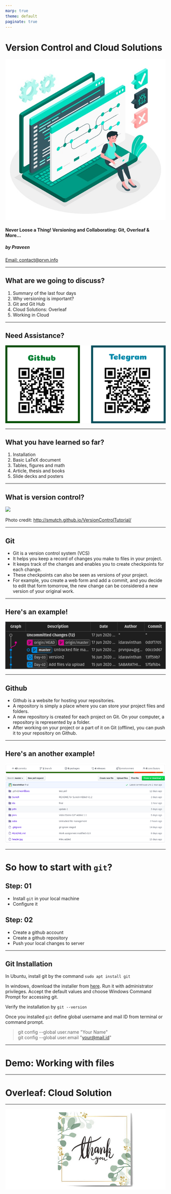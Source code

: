 ```yaml
---
marp: true
theme: default
paginate: true
---
```


Version Control and Cloud Solutions
===

![h:350 w:350](img/vc.jpg)

#### Never Loose a Thing! Versioning and Collaborating: Git, Overleaf & More... ####

##### by Praveen ####

[Email: contact@prvn.info](contact@prvn.info)

---

## What are we going to discuss? ##

1. Summary of the last four days
2. Why versioning is important?
3. Git and Git Hub
4. Cloud Solutions: Overleaf
5. Working in Cloud

---

## Need Assistance? ##

![h:350](img/support.png)

---

## What you have learned so far? ##

1. Installation
2. Basic LaTeX document
3. Tables, figures and math
4. Article, thesis and books
5. Slide decks and posters

---

## What is version control? ##

![](https://smutch.github.io/VersionControlTutorial/_images/vc-xkcd.jpg)

Photo credit: http://smutch.github.io/VersionControlTutorial/

---

## Git ##

* Git is a version control system (VCS) 
* It helps you keep a record of changes you make to files in your project. 
* It keeps track of the changes and enables you to create checkpoints for each change. 
* These checkpoints can also be seen as versions of your project. 
* For example, you create a web form and add a commit, and you decide to edit that form tomorrow, the new change can be considered a new version of your original work.

---

## Here's an example! ##

![h:350](img/git.png)

---

## Github ##

* Github is a website for hosting your repositories. 
* A repository is simply a place where you can store your project files and folders. 
* A new repository is created for each project on Git. On your computer, a repository is represented by a folder. 
* After working on your project or a part of it on Git (offline), you can push it to your repository on Github.

---

## Here's an another example! ##

![h:500](img/github.png)

---

# So how to start with `git`? ##

## Step: 01
* Install `git` in your local machine
* Configure it

## Step: 02
* Create a github account
* Create a github repository
* Push your local changes to server

---

## Git Installation ##

In Ubuntu, install git by the command `sudo apt install git`

In windows, download the installer from [here](https://gitforwindows.org/). Run it with administrator privileges. Accept the default values and choose Windows Command Prompt for accessing git.

Verify the installation by `git --version`

Once you installed `git` define global username and mail ID from terminal or command prompt.

> git config --global user.name "Your Name"   
> git config --global user.email "your@mail.id"

---

# Demo: Working with files #

---

# Overleaf: Cloud Solution #

---

![w:1000](img/thanks.jpg)